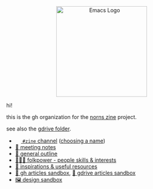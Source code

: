 

<div align=center><img alt="Emacs Logo" width="240" height="240" src="https://avatars.githubusercontent.com/u/104758500?s=400&u=99bf5fbaf9058eba19209c1c0f3c859fde30a660&v=4"></div>

hi!

this is the gh organization for the [norns zine](https://llllllll.co/t/introducing-norns-zine/55533) project.

see also the [gdrive folder](https://drive.google.com/drive/folders/1VUSCU2_xFyerSOu2nUiAgVOsJH6s3q00?usp=sharing).


- [<img src="https://discord.com/assets/f9bb9c4af2b9c32a2c5ee0014661546d.png" width="15" height="15">
`#zine` channel](https://discord.gg/RfpEKzjA9J) ([choosing a name](https://discord.com/channels/765746584582750248/971400057561690154))
- [📝 meeting notes](https://github.com/nnzine/meeting-notes)
- [📇 general outline](https://docs.google.com/spreadsheets/d/1e8aYEAT9z_0v7KeJPcVQkbOgCSpuJrnUnd_0Gd4p53I/edit#gid=0)
- [🧑‍🤝‍🧑 folkpower - people skills & interests](https://docs.google.com/spreadsheets/d/1wA6_WsowgkyiLR1f6TThoGs416NLUsQ-qwxcYti3vaw/edit#gid=0)
- [🎑 inspirations & useful resources](https://github.com/nnzine/inspos/blob/main/README.md)
- [🚧 gh articles sandbox](https://github.com/nnzine/inspos/tree/main/content-exploration), [🚧 gdrive articles sandbox](https://drive.google.com/drive/u/0/folders/1iTIUPZy-laZieOmSkDmux-Mnja1RTS_A)
- [🖼️ design sandbox](https://drive.google.com/drive/u/0/folders/1hHi5lUyHpYvbnn57_x-wcypPuKNrcYUL)
